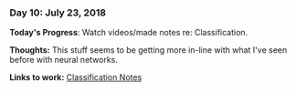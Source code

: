 ### Day 10: July 23, 2018

**Today's Progress**: Watch videos/made notes re: Classification.

**Thoughts:** This stuff seems to be getting more in-line with what I've seen before with neural networks.

**Links to work:** [Classification Notes](https://github.com/TonyTonyBear/Coursera-Notes/blob/master/classification-notes.md)

